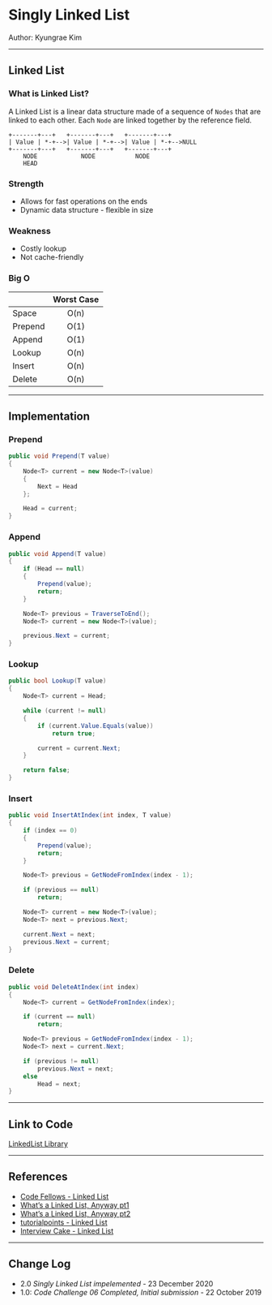 # Singly Linked List

Author: Kyungrae Kim

---

## Linked List

### What is Linked List?

A Linked List is a linear data structure made of a sequence of `Nodes` that are linked to each other. Each `Node` are linked together by the reference field.

```text
+-------+---+   +-------+---+   +-------+---+
| Value | *-+-->| Value | *-+-->| Value | *-+-->NULL
+-------+---+   +-------+---+   +-------+---+
    NODE            NODE           NODE
    HEAD
```

### Strength

* Allows for fast operations on the ends
* Dynamic data structure - flexible in size

### Weakness

* Costly lookup
* Not cache-friendly

### Big O

|| Worst Case |
|:-|:-:|
| Space | O(n) |
| Prepend | O(1) |
| Append | O(1) |
| Lookup | O(n) |
| Insert | O(n) |
| Delete | O(n) |

---

## Implementation

### Prepend

```c#
public void Prepend(T value)
{
    Node<T> current = new Node<T>(value)
    {
        Next = Head
    };

    Head = current;
}
```

### Append

```c#
public void Append(T value)
{
    if (Head == null)
    {
        Prepend(value);
        return;
    }

    Node<T> previous = TraverseToEnd();
    Node<T> current = new Node<T>(value);

    previous.Next = current;
}
```
### Lookup

```c#
public bool Lookup(T value)
{
    Node<T> current = Head;

    while (current != null)
    {
        if (current.Value.Equals(value))
            return true;

        current = current.Next;
    }

    return false;
}
```

### Insert

```c#
public void InsertAtIndex(int index, T value)
{
    if (index == 0)
    {
        Prepend(value);
        return;
    }

    Node<T> previous = GetNodeFromIndex(index - 1);

    if (previous == null)
        return;

    Node<T> current = new Node<T>(value);
    Node<T> next = previous.Next;

    current.Next = next;
    previous.Next = current;
}
```

### Delete

```c#
public void DeleteAtIndex(int index)
{
    Node<T> current = GetNodeFromIndex(index);

    if (current == null)
        return;

    Node<T> previous = GetNodeFromIndex(index - 1);
    Node<T> next = current.Next;

    if (previous != null)
        previous.Next = next;
    else
        Head = next;
}
```

---

## Link to Code

[LinkedList Library](SinglyLinkedList/LinkedList.cs)

---

## References

* [Code Fellows - Linked List](https://codefellows.github.io/common_curriculum/data_structures_and_algorithms/Code_401/class-05/resources/singly_linked_list.html)
* [What’s a Linked List, Anyway pt1](https://medium.com/basecs/whats-a-linked-list-anyway-part-1-d8b7e6508b9d)
* [What’s a Linked List, Anyway pt2](https://medium.com/basecs/whats-a-linked-list-anyway-part-2-131d96f71996)
* [tutorialpoints - Linked List](https://www.tutorialspoint.com/data_structures_algorithms/linked_list_algorithms.htm)
* [Interview Cake - Linked List](https://www.interviewcake.com/concept/python/linked-list?)

---

## Change Log

* 2.0 *Singly Linked List impelemented* - 23 December 2020
* 1.0: *Code Challenge 06 Completed, Initial submission* - 22 October 2019  
